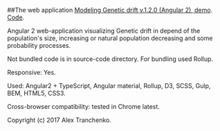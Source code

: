 ##The web application [Modeling Genetic drift v.1.2.0 (Angular 2), demo]( https://sash-ua.github.io/genetic-drift-last/ ). [Code]( https://github.com/sash-ua/genetic-drift-last ).
 
Angular 2 web-application visualizing Genetic drift in depend of the population's size, increasing or natural population decreasing and some probability processes.

Not bundled code is in source-code directory. For bundling used Rollup.

Responsive: Yes.

Used:  Angular2 + TypeScript, Angular material, Rollup, D3, SCSS, Gulp, BEM, HTML5, CSS3.

Cross-browser compatibility: tested in Chrome latest.


Copyright (c) 2017 Alex Tranchenko.
